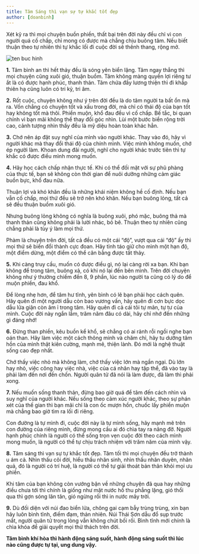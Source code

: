 ```yaml
---
title: Tâm Sáng thì vạn sự tự khắc tốt đẹp
author: [doanbinh]
---
```


Xét kỹ ra thì mọi chuyện buồn phiền, thất bại trên đời này đều chỉ vì con người quá cố chấp, chỉ mong có được mà chẳng chịu buông tâm. Nếu biết thuận theo tự nhiên thì tự khắc lối đi cuộc đời sẽ thênh thang, rộng mở.

![ten buc hinh](https://monquacuocsong.net/wp-content/uploads/2017/11/3.jpg "ten buc hinh")

**1.** Tâm bình an thì hết thảy đều là sóng yên biển lặng. Tâm ngay thẳng thì mọi chuyện cũng xuôi gió, thuận buồm. Tâm không màng quyền lợi riêng tư ắt là có được hạnh phúc, thanh thản. Tâm chứa đầy lương thiện thì đi khắp thiên hạ cũng luôn có tri kỷ, tri âm.

**2.** Rốt cuộc, chuyện không như ý trên đời đều là do tâm người ta bất ổn mà ra. Vốn chẳng có chuyện tốt và xấu trong đời, mà chỉ có thái độ của bạn tốt hay không tốt mà thôi. Phiền muộn, khổ đau đều vì cố chấp. Bế tắc, bi quan chính vì bạn mãi không thể thay đổi góc nhìn. Lùi một bước biển rộng trời cao, cảnh tượng nhìn thấy đều là mỹ diệu hoàn toàn khác hẳn.

**3.** Chớ nên áp đặt suy nghĩ của mình vào người khác. Thay vào đó, hãy vì người khác mà thay đổi thái độ của chính mình. Việc mình không muốn, chớ ép người làm. Khoan dung đãi người, nghĩ cho người khác trước tiên thì tự khắc có được điều mình mong muốn.

**4.** Hãy học cách chấp nhận thực tế. Khi có thể đối mặt với sự phũ phàng của thực tế, bạn sẽ không còn thời gian để nuôi dưỡng những cảm giác buồn bực, khổ đau nữa.

Thuận lợi và khó khăn đều là những khái niệm không hề cố định. Nếu bạn vẫn cố chấp, mọi thứ đều sẽ trở nên khó khăn. Nếu bạn buông lỏng, tất cả sẽ đều thuận buồm xuôi gió.

Nhưng buông lỏng không có nghĩa là buông xuôi, phó mặc, buông thả mà thanh thản cũng không phải là lười nhác, bỏ bê. Thuận theo tự nhiên cũng chẳng phải là tùy ý làm mọi thứ.

Phàm là chuyện trên đời, tất cả đều có một cái “độ”, vượt qua cái “độ” ấy thì mọi thứ sẽ biến đổi thành cực đoan. Hãy tỉnh táo giữ cho mình một hạn độ, một điểm dừng, một điểm có thể cân bằng được tất thảy.

**5.** Khi càng truy cầu, muốn có được điều gì, nó lại càng rời xa bạn. Khi bạn không để trong tâm, buông xả, có khi nó lại đến bên mình. Trên đời chuyện không như ý thường chiếm đến 8, 9 phần, lúc nào người ta cũng có lý do để muộn phiền, đau khổ.

Để lòng nhẹ hơn, để tâm hư tĩnh, yên bình có lẽ bạn phải học cách quên. Hãy quên đi một người dẫu còn bao vương vấn, hãy quên đi cơn bực dọc dẫu lửa giận còn âm ỉ trong tâm. Hãy quên đi cả cái tôi tự mãn, tự tư của mình. Cuộc đời này ngắn lắm, trăm năm đâu có dài, hãy chỉ nhớ đến những gì đáng nhớ!


**6.** Đừng than phiền, kêu buồn kể khổ, sẽ chẳng có ai rảnh rỗi ngồi nghe bạn oán than. Hãy làm việc một cách thông minh và chăm chỉ, hãy tu dưỡng tâm hồn của mình thật kiên cường, mạnh mẽ, thiện lành. Đó mới là nghệ thuật sống cao đẹp nhất.

Chớ thấy việc nhỏ mà không làm, chớ thấy việc lớn mà ngần ngại. Dù lớn hay nhỏ, việc công hay việc nhà, việc của cá nhân hay tập thể, đã vào tay là phải làm đến nơi đến chốn. Người quân tử đã nói là làm được, đã làm thì phải xong.

**7.** Nếu muốn sống thanh thản, đừng bao giờ quá để tâm đến cách nhìn và suy nghĩ của người khác. Nếu sống theo cảm xúc người khác, theo sự phán xét của thế gian thì bạn mãi chỉ là con ốc mượn hồn, chuốc lấy phiền muộn mà chẳng bao giờ tìm ra lối đi riêng.

Con đường là tự mình đi, cuộc đời này là tự mình sống, hãy mạnh mẽ trên con đường của riêng mình, đừng mong cầu ai đó chìa tay ra nâng đỡ. Người hạnh phúc chính là người có thể sống trọn vẹn cuộc đời theo cách mình mong muốn, là người có thể tự chịu trách nhiệm với trăm năm của mình vậy.


**8.** Tâm sáng thì vạn sự tự khắc tốt đẹp. Tâm tối thì mọi chuyện đều trở thành u ám cả. Nhìn thấu cõi đời, hiểu thấu nhân sinh, nhìn thấu nhân duyên, nhân quả, đó là người có trí huệ, là người có thể tự giải thoát bản thân khỏi mọi ưu phiền.

Khi tâm của bạn không còn vướng bận về những chuyện đã qua hay những điều chưa tới thì chính là giống như mặt nước hồ thu phẳng lặng, gió thổi qua thì gợn sóng lăn tăn, gió ngừng rồi thì in nước mây trời.

**9.** Dù đối diện với núi đao biển lửa, chông gai cạm bẫy trùng trùng, xin bạn hãy luôn bình tĩnh, điềm đạm, thản nhiên. Núi Thái Sơn dẫu đổ sụp trước mắt, người quân tử trong lòng vẫn không chút bối rối. Bình tĩnh mới chính là chìa khóa để giải quyết mọi thử thách trên đời. 

**Tâm bình khí hòa thì hành động sáng suốt, hành động sáng suốt thì lúc nào cũng được tự tại, ung dung vậy.**
